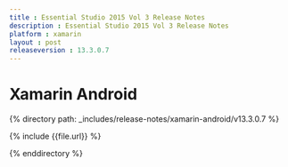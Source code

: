 ```yaml
---
title : Essential Studio 2015 Vol 3 Release Notes
description : Essential Studio 2015 Vol 3 Release Notes
platform : xamarin
layout : post
releaseversion : 13.3.0.7
---
```


# Xamarin Android

{% directory path: _includes/release-notes/xamarin-android/v13.3.0.7 %}


{% include {{file.url}} %}

{% enddirectory %}